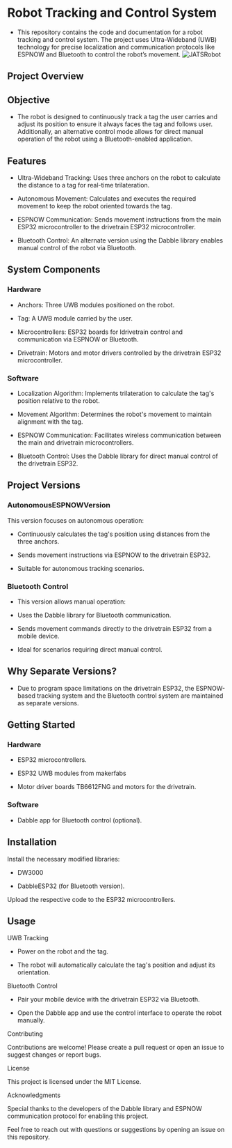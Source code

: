 # Robot Tracking and Control System

- This repository contains the code and documentation for a robot tracking and control system. The project uses Ultra-Wideband (UWB) technology for precise localization and communication protocols like ESPNOW and Bluetooth to control the robot’s movement.
![JATSRobot](https://github.com/user-attachments/assets/757c6047-97f3-4dc4-a8a2-c3c77859cde7)


## Project Overview

## Objective

- The robot is designed to continuously track a tag the user carries and adjust its position to ensure it always faces the tag and follows user. Additionally, an alternative control mode allows for direct manual operation of the robot using a Bluetooth-enabled application.

## Features

- Ultra-Wideband Tracking: Uses three anchors on the robot to calculate the distance to a tag for real-time trilateration.

- Autonomous Movement: Calculates and executes the required movement to keep the robot oriented towards the tag.

- ESPNOW Communication: Sends movement instructions from the main ESP32 microcontroller to the drivetrain ESP32 microcontroller.

- Bluetooth Control: An alternate version using the Dabble library enables manual control of the robot via Bluetooth.

## System Components

### Hardware

- Anchors: Three UWB modules positioned on the robot.

- Tag: A UWB module carried by the user.

- Microcontrollers: ESP32 boards for ldrivetrain control and communication via ESPNOW or Bluetooth.

- Drivetrain: Motors and motor drivers controlled by the drivetrain ESP32 microcontroller.

### Software

- Localization Algorithm: Implements trilateration to calculate the tag's position relative to the robot.

- Movement Algorithm: Determines the robot's movement to maintain alignment with the tag.

- ESPNOW Communication: Facilitates wireless communication between the main and drivetrain microcontrollers.

- Bluetooth Control: Uses the Dabble library for direct manual control of the drivetrain ESP32.

## Project Versions

### AutonomousESPNOWVersion
This version focuses on autonomous operation:

- Continuously calculates the tag's position using distances from the three anchors.

- Sends movement instructions via ESPNOW to the drivetrain ESP32.

- Suitable for autonomous tracking scenarios.

### Bluetooth Control

- This version allows manual operation:

- Uses the Dabble library for Bluetooth communication.

- Sends movement commands directly to the drivetrain ESP32 from a mobile device.

- Ideal for scenarios requiring direct manual control.

## Why Separate Versions?

- Due to program space limitations on the drivetrain ESP32, the ESPNOW-based tracking system and the Bluetooth control system are maintained as separate versions.

## Getting Started

### Hardware

- ESP32 microcontrollers.

- ESP32 UWB modules from makerfabs

- Motor driver boards TB6612FNG and motors for the drivetrain.

### Software

- Dabble app for Bluetooth control (optional).

## Installation

Install the necessary modified libraries:

- DW3000

- DabbleESP32 (for Bluetooth version).

Upload the respective code to the ESP32 microcontrollers.

## Usage

UWB Tracking

- Power on the robot and the tag.

- The robot will automatically calculate the tag's position and adjust its orientation.

Bluetooth Control

- Pair your mobile device with the drivetrain ESP32 via Bluetooth.

- Open the Dabble app and use the control interface to operate the robot manually.

Contributing

Contributions are welcome! Please create a pull request or open an issue to suggest changes or report bugs.

License

This project is licensed under the MIT License. 

Acknowledgments

Special thanks to the developers of the Dabble library and ESPNOW communication protocol for enabling this project.

Feel free to reach out with questions or suggestions by opening an issue on this repository.

